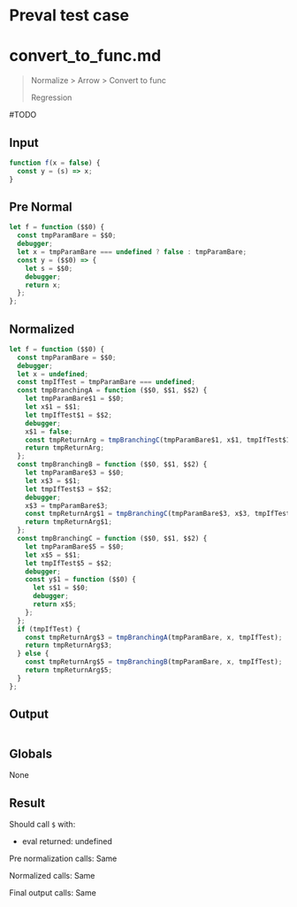 # Preval test case

# convert_to_func.md

> Normalize > Arrow > Convert to func
>
> Regression

#TODO

## Input

`````js filename=intro
function f(x = false) {
  const y = (s) => x;
}
`````

## Pre Normal

`````js filename=intro
let f = function ($$0) {
  const tmpParamBare = $$0;
  debugger;
  let x = tmpParamBare === undefined ? false : tmpParamBare;
  const y = ($$0) => {
    let s = $$0;
    debugger;
    return x;
  };
};
`````

## Normalized

`````js filename=intro
let f = function ($$0) {
  const tmpParamBare = $$0;
  debugger;
  let x = undefined;
  const tmpIfTest = tmpParamBare === undefined;
  const tmpBranchingA = function ($$0, $$1, $$2) {
    let tmpParamBare$1 = $$0;
    let x$1 = $$1;
    let tmpIfTest$1 = $$2;
    debugger;
    x$1 = false;
    const tmpReturnArg = tmpBranchingC(tmpParamBare$1, x$1, tmpIfTest$1);
    return tmpReturnArg;
  };
  const tmpBranchingB = function ($$0, $$1, $$2) {
    let tmpParamBare$3 = $$0;
    let x$3 = $$1;
    let tmpIfTest$3 = $$2;
    debugger;
    x$3 = tmpParamBare$3;
    const tmpReturnArg$1 = tmpBranchingC(tmpParamBare$3, x$3, tmpIfTest$3);
    return tmpReturnArg$1;
  };
  const tmpBranchingC = function ($$0, $$1, $$2) {
    let tmpParamBare$5 = $$0;
    let x$5 = $$1;
    let tmpIfTest$5 = $$2;
    debugger;
    const y$1 = function ($$0) {
      let s$1 = $$0;
      debugger;
      return x$5;
    };
  };
  if (tmpIfTest) {
    const tmpReturnArg$3 = tmpBranchingA(tmpParamBare, x, tmpIfTest);
    return tmpReturnArg$3;
  } else {
    const tmpReturnArg$5 = tmpBranchingB(tmpParamBare, x, tmpIfTest);
    return tmpReturnArg$5;
  }
};
`````

## Output

`````js filename=intro

`````

## Globals

None

## Result

Should call `$` with:
 - eval returned: undefined

Pre normalization calls: Same

Normalized calls: Same

Final output calls: Same
